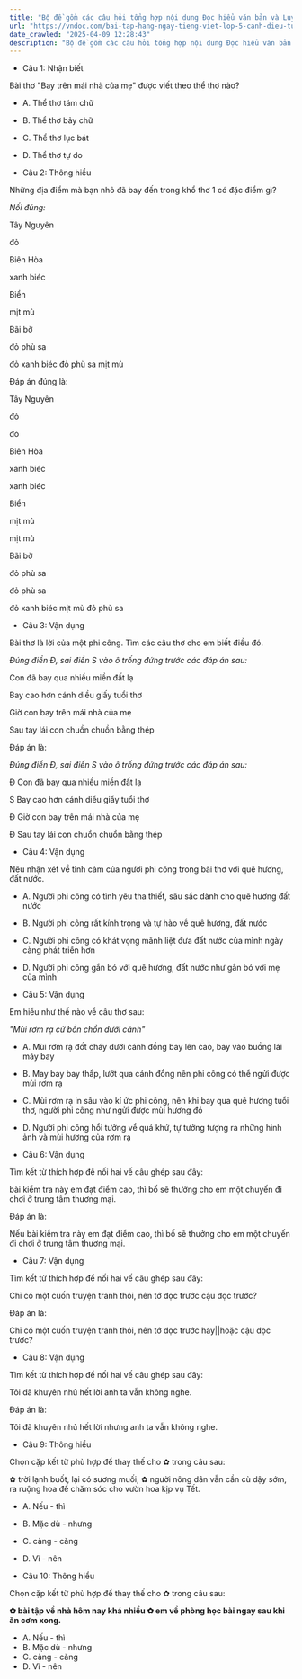 ```yaml
---
title: "Bộ đề gồm các câu hỏi tổng hợp nội dung Đọc hiểu văn bản và Luyện từ và câu được học ở Tuần 22 trong chương trình Tiếng Việt lớp 5 Tập 2 Cánh Diều"
url: "https://vndoc.com/bai-tap-hang-ngay-tieng-viet-lop-5-canh-dieu-tuan-22-thu-4-334625"
date_crawled: "2025-04-09 12:28:43"
description: "Bộ đề gồm các câu hỏi tổng hợp nội dung Đọc hiểu văn bản và Luyện từ và câu được học ở Tuần 22 trong chương trình Tiếng Việt lớp 5 Tập 2 Cánh Diều"
---
```


* Câu 1:  Nhận biết

Bài thơ "Bay trên mái nhà của mẹ" được viết theo thể thơ nào?

  * A. Thể thơ tám chữ 
  * B. Thể thơ bảy chữ 
  * C. Thể thơ lục bát 
  * D. Thể thơ tự do 



* Câu 2:  Thông hiểu

Những địa điểm mà bạn nhỏ đã bay đến trong khổ thơ 1 có đặc điểm gì?

_Nối đúng:_

Tây Nguyên 

đỏ 

Biên Hòa 

xanh biéc 

Biển 

mịt mù 

Bãi bờ 

đỏ phù sa 

đỏ  xanh biéc  đỏ phù sa  mịt mù 

Đáp án đúng là:

Tây Nguyên 

đỏ 

đỏ 

Biên Hòa 

xanh biéc 

xanh biéc 

Biển 

mịt mù 

mịt mù 

Bãi bờ 

đỏ phù sa 

đỏ phù sa 

đỏ  xanh biéc  mịt mù  đỏ phù sa 

* Câu 3:  Vận dụng

Bài thơ là lời của một phi công. Tìm các câu thơ cho em biết điều đó.

_Đúng điền Đ, sai điền S vào ô trống đứng trước các đáp án sau:_

Con đã bay qua nhiều miền đất lạ

Bay cao hơn cánh diều giấy tuổi thơ

Giờ con bay trên mái nhà của mẹ

Sau tay lái con chuồn chuồn bằng thép

Đáp án là:

_Đúng điền Đ, sai điền S vào ô trống đứng trước các đáp án sau:_

Đ Con đã bay qua nhiều miền đất lạ

S Bay cao hơn cánh diều giấy tuổi thơ

Đ Giờ con bay trên mái nhà của mẹ

Đ Sau tay lái con chuồn chuồn bằng thép

* Câu 4:  Vận dụng

Nêu nhận xét về tình cảm của người phi công trong bài thơ với quê hương, đất nước.

  * A. Người phi công có tình yêu tha thiết, sâu sắc dành cho quê hương đất nước 
  * B. Người phi công rất kính trọng và tự hào về quê hương, đất nước 
  * C. Người phi công có khát vọng mãnh liệt đưa đất nước của mình ngày càng phát triển hơn 
  * D. Người phi công gắn bó với quê hương, đất nước như gắn bó với mẹ của mình 



* Câu 5:  Vận dụng

Em hiểu như thế nào về câu thơ sau:

_"Mùi rơm rạ cứ bồn chồn dưới cánh"_

  * A. Mùi rơm rạ đốt cháy dưới cánh đồng bay lên cao, bay vào buồng lái máy bay 
  * B. May bay bay thấp, lướt qua cánh đồng nên phi công có thể ngửi được mùi rơm rạ 
  * C. Mùi rơm rạ in sâu vào kí ức phi công, nên khi bay qua quê hương tuổi thơ, người phi công như ngửi được mùi hương đó 
  * D. Người phi công hồi tưởng về quá khứ, tự tưởng tượng ra những hình ảnh và mùi hương của rơm rạ 



* Câu 6:  Vận dụng

Tìm kết từ thích hợp để nối hai vế câu ghép sau đây:

bài kiểm tra này em đạt điểm cao, thì bố sẽ thưởng cho em một chuyến đi chơi ở trung tâm thương mại.

Đáp án là:

Nếu bài kiểm tra này em đạt điểm cao, thì bố sẽ thưởng cho em một chuyến đi chơi ở trung tâm thương mại.

* Câu 7:  Vận dụng

Tìm kết từ thích hợp để nối hai vế câu ghép sau đây:

Chỉ có một cuốn truyện tranh thôi, nên tớ đọc trước  cậu đọc trước?

Đáp án là:

Chỉ có một cuốn truyện tranh thôi, nên tớ đọc trước hay||hoặc cậu đọc trước?

* Câu 8:  Vận dụng

Tìm kết từ thích hợp để nối hai vế câu ghép sau đây:

Tôi đã khuyên nhủ hết lời  anh ta vẫn không nghe.

Đáp án là:

Tôi đã khuyên nhủ hết lời nhưng anh ta vẫn không nghe.

* Câu 9:  Thông hiểu

Chọn cặp kết từ phù hợp để thay thế cho ✿ trong câu sau:

✿ trời lạnh buốt, lại có sương muối, ✿ người nông dân vẫn cần cù dậy sớm, ra ruộng hoa để chăm sóc cho vườn hoa kịp vụ Tết.

  * A. Nếu - thì 
  * B. Mặc dù - nhưng 
  * C. càng - càng 
  * D. Vì - nên 



* Câu 10:  Thông hiểu

Chọn cặp kết từ phù hợp để thay thế cho ✿ trong câu sau:

**✿ bài tập về nhà hôm nay khá nhiều ✿ em về phòng học bài ngay sau khi ăn cơm xong.**

  * A. Nếu - thì 
  * B. Mặc dù - nhưng 
  * C. càng - càng 
  * D. Vì - nên 


